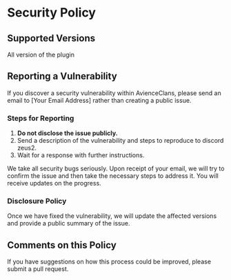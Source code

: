 # Security Policy

## Supported Versions

All version of the plugin

## Reporting a Vulnerability

If you discover a security vulnerability within AvienceClans, please send an email to [Your Email Address] rather than creating a public issue.

### Steps for Reporting

1. **Do not disclose the issue publicly.**
2. Send a description of the vulnerability and steps to reproduce to discord zeus2.
3. Wait for a response with further instructions.

We take all security bugs seriously. Upon receipt of your email, we will try to confirm the issue and then take the necessary steps to address it. You will receive updates on the progress.

### Disclosure Policy

Once we have fixed the vulnerability, we will update the affected versions and provide a public summary of the issue.

## Comments on this Policy

If you have suggestions on how this process could be improved, please submit a pull request.

